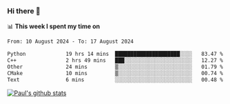 ### Hi there 👋

📊 **This week I spent my time on**
<!--START_SECTION:waka-->

```txt
From: 10 August 2024 - To: 17 August 2024

Python             19 hrs 14 mins  █████████████████████░░░░   83.47 %
C++                2 hrs 49 mins   ███░░░░░░░░░░░░░░░░░░░░░░   12.27 %
Other              24 mins         ▒░░░░░░░░░░░░░░░░░░░░░░░░   01.79 %
CMake              10 mins         ▒░░░░░░░░░░░░░░░░░░░░░░░░   00.74 %
Text               6 mins          ░░░░░░░░░░░░░░░░░░░░░░░░░   00.48 %
```

<!--END_SECTION:waka-->


[![Paul's github stats](https://github-readme-stats.vercel.app/api?username=mickeyouyou&theme=dracula&show_icons=true)](https://github.com/anuraghazra/github-readme-stats)
